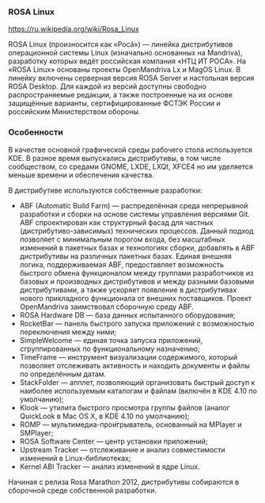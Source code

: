 ### ROSA Linux

https://ru.wikipedia.org/wiki/Rosa_Linux

ROSA Linux (произносится как «Росá») — линейка дистрибутивов операционной системы Linux (изначально основанных на Mandriva), разработку которых ведёт российская компания «НТЦ ИТ РОСА». На «ROSA Linux» основаны проекты OpenMandriva Lx и MagOS Linux. В линейку включены серверная версия ROSA Server и настольная версия ROSA Desktop. Для каждой из версий доступны свободно распространяемые редакции, а также построенные на их основе защищённые варианты, сертифицированные ФСТЭК России и российским Министерством обороны.

### Особенности

В качестве основной графической среды рабочего стола используется KDE. В разное время выпускались дистрибутивы, в том числе сообществом, со средами GNOME, LXDE, LXQt, XFCE4 но им уделяется меньше времени и обеспечения качества.

В дистрибутиве используются собственные разработки:

* ABF (Automatic Build Farm) — распределённая среда непрерывной разработки и сборки на основе системы управления версиями Git. ABF спроектирован как структурный фасад для частных (дистрибутиво-зависимых) технических процессов. Данный подход позволяет с минимальным порогом входа, без масштабных изменений в пакетных базах и технологиях сборки, добавлять в ABF дистрибутивы на различных пакетных базах. Единая внешняя логика, поддерживаемая ABF, предоставляет возможность быстрого обмена функционалом между группами разработчиков из базовых и производных дистрибутивов и между разными базовыми дистрибутивами, а также ускоряет появление в дистрибутивах нового прикладного функционала от внешних поставщиков. Проект OpenMandriva заимствовал сборочную среду ABF.
* ROSA Hardware DB — база данных испытанного оборудования;
* RocketBar — панель быстрого запуска приложений с возможностью переключения между ними;
* SimpleWelcome — единая точка запуска приложений, сгруппированных по функциональному назначению;
* TimeFrame — инструмент визуализации содержимого, который позволяет отслеживать активность и находить документы и файлы по определённым датам.
* StackFolder — апплет, позволяющий организовать быстрый доступ к наиболее используемым каталогам и файлам (включён в KDE 4.10 по умолчанию);
* Klook — утилита быстрого просмотра группы файлов (аналог QuickLook в Mac OS X, в KDE 4.10 по умолчанию);
* ROMP — мультимедиа-проигрыватель, основанный на MPlayer и SMPlayer;
* ROSA Software Center — центр установки приложений;
* Upstream Tracker — отслеживание и анализ совместимости изменений в Linux-библиотеках;
* Kernel ABI Tracker — анализ изменений в ядре Linux.

Начиная с релиза Rosa Marathon 2012, дистрибутивы собираются в сборочной среде собственной разработки.

